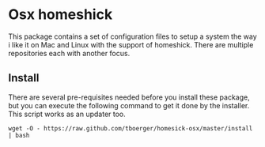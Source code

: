 Osx homeshick
=============

This package contains a set of configuration files to setup a system the
way i like it on Mac and Linux with the support of homeshick. There are 
multiple repositories each with another focus.

Install
-------

There are several pre-requisites needed before you install these package,
but you can execute the following command to get it done by the installer.
This script works as an updater too.

    wget -O - https://raw.github.com/tboerger/homesick-osx/master/install | bash
